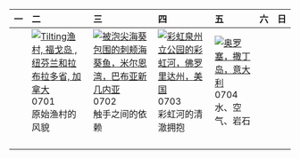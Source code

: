 | 一   | 二                                                                                                                                                                                                          | 三                                                                                                                                                                                                         | 四                                                                                                                                                                                              | 五                                                                                                                                                                                        | 六   | 日   |
|:----|:-----------------------------------------------------------------------------------------------------------------------------------------------------------------------------------------------------------|:----------------------------------------------------------------------------------------------------------------------------------------------------------------------------------------------------------|:-----------------------------------------------------------------------------------------------------------------------------------------------------------------------------------------------|:-----------------------------------------------------------------------------------------------------------------------------------------------------------------------------------------|:----|:----|
|     | [![](https://www.bing.com/th?id=OHR.CanadaDayFogo_ZH-CN2593963748_320x240.jpg "Tilting渔村, 福戈岛 , 纽芬兰和拉布拉多省, 加拿大")](https://www.bing.com/th?id=OHR.CanadaDayFogo_ZH-CN2593963748_UHD.jpg)<br>0701<br>原始渔村的风貌 | [![](https://www.bing.com/th?id=OHR.MaroonClownfish_ZH-CN5071934692_320x240.jpg "被泡尖海葵包围的刺颊海葵鱼，米尔恩湾，巴布亚新几内亚")](https://www.bing.com/th?id=OHR.MaroonClownfish_ZH-CN5071934692_UHD.jpg)<br>0702<br>触手之间的依赖 | [![](https://www.bing.com/th?id=OHR.RainbowRiver_ZH-CN5320095849_320x240.jpg "彩虹泉州立公园的彩虹河，佛罗里达州，美国")](https://www.bing.com/th?id=OHR.RainbowRiver_ZH-CN5320095849_UHD.jpg)<br>0703<br>彩虹河的清澈拥抱 | [![](https://www.bing.com/th?id=OHR.OroseiSardegna_ZH-CN5789138034_320x240.jpg "奥罗塞，撒丁岛，意大利")](https://www.bing.com/th?id=OHR.OroseiSardegna_ZH-CN5789138034_UHD.jpg)<br>0704<br>水、空气、岩石 |     |     |
|     |                                                                                                                                                                                                            |                                                                                                                                                                                                           |                                                                                                                                                                                                |                                                                                                                                                                                          |     |     |
|     |                                                                                                                                                                                                            |                                                                                                                                                                                                           |                                                                                                                                                                                                |                                                                                                                                                                                          |     |     |
|     |                                                                                                                                                                                                            |                                                                                                                                                                                                           |                                                                                                                                                                                                |                                                                                                                                                                                          |     |     |
|     |                                                                                                                                                                                                            |                                                                                                                                                                                                           |                                                                                                                                                                                                |                                                                                                                                                                                          |     |     |